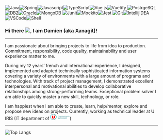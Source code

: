<div>
<span style="margin-top: 0;margin-bottom: -10px;padding-top: 0;padding-bottom: -10px"><img alt="Java" src="https://img.shields.io/badge/-Java-red?&style=for-the-badge&logo=java&logoColor=white"/><img alt="Spring" src="https://img.shields.io/badge/-Spring-6DB33F?&style=for-the-badge&logo=spring&logoColor=white" /><img alt="Javascript" src="https://img.shields.io/badge/-Javascript-F7DF1E?&style=for-the-badge&logo=javascript&logoColor=white" /><img alt="TypeScript" src="https://img.shields.io/badge/-Typescript-blue?&style=for-the-badge&logo=typescript&logoColor=white" /><img alt="Vue.js" src="https://img.shields.io/badge/-Vue.js-4eba88?&style=for-the-badge&logo=Vue.js&logoColor=white" /><img alt="Vuetify" src="https://img.shields.io/badge/-Vuetify-77C0F7?&style=for-the-badge&logo=vuetify&logoColor=white" /></span>
<span>
<img alt="PostrgeSQL" src="https://img.shields.io/badge/Database-Postgres%20SQL-336791?&style=for-the-badge&logo=PostgreSQL"/><img alt="DB2" src="https://img.shields.io/badge/Database-DB2-000000?&style=for-the-badge"/><img alt="Oracle" src="https://img.shields.io/badge/Database-Oracle-red?&style=for-the-badge&logo=Oracle&logoColor=white"/><img alt="MongoDB" src="https://img.shields.io/badge/Database-Mongo%20DB-47A248?&style=for-the-badge&logo=MongoDB&logoColor=white"/></span>

<span>
<img alt="Junit" src="https://img.shields.io/badge/Testing-Junit-4e9a06?&style=for-the-badge"/><img alt="Mockito" src="https://img.shields.io/badge/Testing-Mockito-020202?&style=for-the-badge"/><img alt="Jest" src="https://img.shields.io/badge/Testing-Jest-C21325?&style=for-the-badge&logo=Jest&logoColor=white"/></span>

<span>
<img alt="Git" src="https://img.shields.io/badge/Tools-Git-F05032?&style=for-the-badge&logo=Git&logoColor=white"/><img alt="IntellijIDEA" src="https://img.shields.io/badge/Tools-Intellij-000000?&style=for-the-badge&logo=Intellij%20IDEA&logoColor=white"/><img alt="VSCode" src="https://img.shields.io/badge/Tools-VS%20Code-007ACC?&style=for-the-badge&logo=Visual%20Studio%20Code&logoColor=white"/><img alt="Shell" src="https://img.shields.io/badge/Tools-Shell-4EAA25?&style=for-the-badge&logo=GNU%20Bash&logoColor=white"/></span>
</div>




### Hi there <img src="https://raw.githubusercontent.com/MartinHeinz/MartinHeinz/master/wave.gif" width="30px">, I am Damien (aka Xanagit)!

---

I am passionate about bringing projects to life from idea to production. Commitment,
responsibility, code quality, maintainability and user experience matter to me.

During my 12 years’ french and international experience, I designed, implemented and
adapted technically sophisticated information systems covering a variety of environments
with a large amount of programs and technologies. With track of project management, I
demonstrated excellent interpersonal and motivational abilities to develop collaborative
relationships among strong-performing teams. Exceptional problem solver I am able to
quickly master a new skill, technology, or role.

I am happiest when I am able to create, learn, help/mentor, explore and propose new ideas
on projects. Currently, working as technical leader at U IRIS (IT department of
[![Magasins U IT Department](res/u-commercants-autrement.png)](https://www.magasins-u.com/accueil))

---

![Top Langs](https://github-readme-stats.vercel.app/api/top-langs/?username=xanagit)



<!--
**xanagit/xanagit** is a ✨ _special_ ✨ repository because its `README.md` (this file) appears on your GitHub profile.

Here are some ideas to get you started:

- 🔭 I’m currently working on ...
- 🌱 I’m currently learning ...
- 👯 I’m looking to collaborate on ...
- 🤔 I’m looking for help with ...
- 💬 Ask me about ...
- 📫 How to reach me: ...
- 😄 Pronouns: ...
- ⚡ Fun fact: ...
-->

